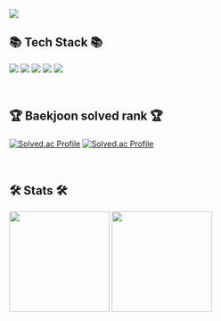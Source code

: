 <img src="https://capsule-render.vercel.app/api?type=waving&color=8A2BE2&height=180&section=header&text=Chiwang's_Github!&fontSize=36"/>

## 📚 Tech Stack 📚
<img src="https://img.shields.io/badge/Python-3776AB?style=flat&logo=Python&logoColor=white"/></a>
<img src="https://img.shields.io/badge/Java-007396?style=flat&logo=Java&logoColor=white" />
<img src="https://img.shields.io/badge/JavaScript-F7DF1E?style=flat&logo=JavaScript&logoColor=white" />
<img src="https://img.shields.io/badge/CSS3-1572B6?style=flat&logo=CSS3&logoColor=white" />
<img src="https://img.shields.io/badge/HTML5-E34F26?style=flat&logo=HTML5&logoColor=white"/></a>

<br/>

## <p>🏆 Baekjoon solved rank 🏆</p>
[![Solved.ac Profile](http://mazassumnida.wtf/api/v2/generate_badge?boj=chris2769)](https://solved.ac/chris2769)
[![Solved.ac Profile](http://mazassumnida.wtf/api/v2/generate_badge?boj=noxknow)](https://solved.ac/noxknow)

<br/>

## 🛠️ Stats 🛠️

<div style="display: flex, height:180px">
<img align="center" style="height:180px" src="https://github-readme-stats.vercel.app/api?username=noxknow&show_icons=true&include_all_commits=true&theme=kacho_ga&hide_border=true"/>
<img align="center" style="height:180px" src="https://github-readme-stats.vercel.app/api/top-langs/?username=noxknow&layout=compact&theme=kacho_ga&hide_border=true" />
</div>




